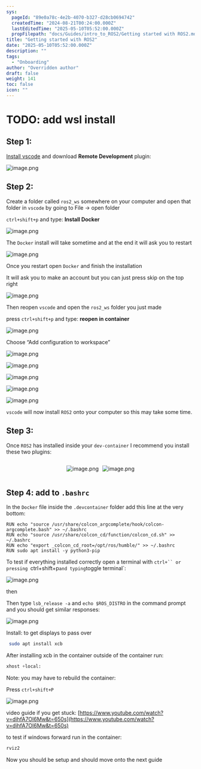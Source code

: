 ```yaml
---
sys:
  pageId: "89e0a78c-4e2b-4070-b327-d28cb0694742"
  createdTime: "2024-08-21T00:24:00.000Z"
  lastEditedTime: "2025-05-10T05:52:00.000Z"
  propFilepath: "docs/Guides/intro_to_ROS2/Getting started with ROS2.md"
title: "Getting started with ROS2"
date: "2025-05-10T05:52:00.000Z"
description: ""
tags:
  - "Onboarding"
author: "Overridden author"
draft: false
weight: 141
toc: false
icon: ""
---
```


# TODO: add wsl install

## Step 1:

[Install vscode](https://code.visualstudio.com/download) and download **Remote Development** plugin:

![image.png](https://prod-files-secure.s3.us-west-2.amazonaws.com/d518164a-d88e-44d1-a4ee-3adb3bd8bce0/efb52993-1881-4a40-b95e-6f020334f022/image.png?X-Amz-Algorithm=AWS4-HMAC-SHA256&X-Amz-Content-Sha256=UNSIGNED-PAYLOAD&X-Amz-Credential=ASIAZI2LB466SCJPXV6A%2F20250612%2Fus-west-2%2Fs3%2Faws4_request&X-Amz-Date=20250612T220832Z&X-Amz-Expires=3600&X-Amz-Security-Token=IQoJb3JpZ2luX2VjEBkaCXVzLXdlc3QtMiJHMEUCIG8M5vqt%2FJhs%2FwnGRunx3LwTI4OavVeXOCkZZYhnamz6AiEAhp0m1A0%2FtFdrBQDq3IH4PH09NE3mmlciWsopcqu5BqAqiAQI8v%2F%2F%2F%2F%2F%2F%2F%2F%2F%2FARAAGgw2Mzc0MjMxODM4MDUiDABjI570i8CjRiovtSrcA6EWYjTExfoy%2FErSZ%2BEeLvXuBC0IEq%2FsDAbfMIXhAszfbGdAdCjpgDYbgLgxPv7d8M5qUX%2BwoUhdgM4lxUWG5kPHNtIWkUbdHcqM1zwq3bOeiAg34zyX81M0iuQw26XzIYtavb8Aa34nooq5241b4EVwCZ7DROkNemkZHnDl%2Beuv393TLQ9%2FxAuc9O6gbxBXu7RyzzTJyvu%2BQOzYZMbFc6GuO%2BUeacQtVuStB%2BSeHNVtYoGXkfKepMGny9blBJfap7wc7AXYQ3iTUwuJ5Tv73M%2Brysd2WmbTKOwxtd7VYwWfWuiOo6LFcclGCwy1DusWN0hJnQiRw7jqe2ZtUgeF7%2F7%2FprQSPZiuTwdfxzaMK1LVVaX2yGjSxTtZ4lgqsiwT2d%2BvvutmswUzdlzHCZjX%2FEb%2FArg%2B8lKrW%2BuKVowrWEmpFnmsyBwDoGPY1r%2FTZYkaCUBcXpKaCzIEgD%2Fny929q61cBZGxfxdKqhWbqtqufv0JCewqanrNkB6dyIFDVvUf1seoCu1GsL5YGGPB48wxPi9RC9TgXj3LZychrLM1CwXmfK6Nd4hZjV5jkwYrvTYzsPV%2Br%2BeGoO5w0GMQxUiOnUG2p0M3rN1DMa%2BXv5EK1cz3YAj6pglOq6HUd8aFMMeQrMIGOqUBwrC8ovk%2BOYfViKPCQMTswE0lajA7SLx6zpjkkPxhkATmQ94ZZgodw83Rf2U0731NP6oBhvwGZfa%2BunITb%2FX%2FpVPREr9YQc7aEkTLm%2B9Q2v6UImugnj%2BQOgoasRD6ly%2BNYcHwuKDLLkFA5iBlxEClwiqfWWFfcSm2Mf%2BJWxx4fk%2FtqidxTCyrhcd%2FZzXkjd1NiiMM4oGHyZTpX4LlHdMlNxAWG0pX&X-Amz-Signature=89dfd6e8fad0952ef7fc4d8305f973c04824695e0c6d1e546f4ded66005ffa3e&X-Amz-SignedHeaders=host&x-amz-checksum-mode=ENABLED&x-id=GetObject)

## Step 2:

Create a folder called `ros2_ws` somewhere on your computer and open that folder in `vscode` by going to File → open folder 

`ctrl+shift+p` and type: **Install Docker**

![image.png](https://prod-files-secure.s3.us-west-2.amazonaws.com/d518164a-d88e-44d1-a4ee-3adb3bd8bce0/2269dc0e-1cd5-47ff-bceb-c04ad9b2eab0/image.png?X-Amz-Algorithm=AWS4-HMAC-SHA256&X-Amz-Content-Sha256=UNSIGNED-PAYLOAD&X-Amz-Credential=ASIAZI2LB466SCJPXV6A%2F20250612%2Fus-west-2%2Fs3%2Faws4_request&X-Amz-Date=20250612T220832Z&X-Amz-Expires=3600&X-Amz-Security-Token=IQoJb3JpZ2luX2VjEBkaCXVzLXdlc3QtMiJHMEUCIG8M5vqt%2FJhs%2FwnGRunx3LwTI4OavVeXOCkZZYhnamz6AiEAhp0m1A0%2FtFdrBQDq3IH4PH09NE3mmlciWsopcqu5BqAqiAQI8v%2F%2F%2F%2F%2F%2F%2F%2F%2F%2FARAAGgw2Mzc0MjMxODM4MDUiDABjI570i8CjRiovtSrcA6EWYjTExfoy%2FErSZ%2BEeLvXuBC0IEq%2FsDAbfMIXhAszfbGdAdCjpgDYbgLgxPv7d8M5qUX%2BwoUhdgM4lxUWG5kPHNtIWkUbdHcqM1zwq3bOeiAg34zyX81M0iuQw26XzIYtavb8Aa34nooq5241b4EVwCZ7DROkNemkZHnDl%2Beuv393TLQ9%2FxAuc9O6gbxBXu7RyzzTJyvu%2BQOzYZMbFc6GuO%2BUeacQtVuStB%2BSeHNVtYoGXkfKepMGny9blBJfap7wc7AXYQ3iTUwuJ5Tv73M%2Brysd2WmbTKOwxtd7VYwWfWuiOo6LFcclGCwy1DusWN0hJnQiRw7jqe2ZtUgeF7%2F7%2FprQSPZiuTwdfxzaMK1LVVaX2yGjSxTtZ4lgqsiwT2d%2BvvutmswUzdlzHCZjX%2FEb%2FArg%2B8lKrW%2BuKVowrWEmpFnmsyBwDoGPY1r%2FTZYkaCUBcXpKaCzIEgD%2Fny929q61cBZGxfxdKqhWbqtqufv0JCewqanrNkB6dyIFDVvUf1seoCu1GsL5YGGPB48wxPi9RC9TgXj3LZychrLM1CwXmfK6Nd4hZjV5jkwYrvTYzsPV%2Br%2BeGoO5w0GMQxUiOnUG2p0M3rN1DMa%2BXv5EK1cz3YAj6pglOq6HUd8aFMMeQrMIGOqUBwrC8ovk%2BOYfViKPCQMTswE0lajA7SLx6zpjkkPxhkATmQ94ZZgodw83Rf2U0731NP6oBhvwGZfa%2BunITb%2FX%2FpVPREr9YQc7aEkTLm%2B9Q2v6UImugnj%2BQOgoasRD6ly%2BNYcHwuKDLLkFA5iBlxEClwiqfWWFfcSm2Mf%2BJWxx4fk%2FtqidxTCyrhcd%2FZzXkjd1NiiMM4oGHyZTpX4LlHdMlNxAWG0pX&X-Amz-Signature=61231c0e522ff98fec973090055ead53f573996e5ec61ea58926cb110107da1c&X-Amz-SignedHeaders=host&x-amz-checksum-mode=ENABLED&x-id=GetObject)

The `Docker` install will take sometime and at the end it will ask you to restart

![image.png](https://prod-files-secure.s3.us-west-2.amazonaws.com/d518164a-d88e-44d1-a4ee-3adb3bd8bce0/ed233f78-be33-4b1f-b89c-9c346c0e961e/image.png?X-Amz-Algorithm=AWS4-HMAC-SHA256&X-Amz-Content-Sha256=UNSIGNED-PAYLOAD&X-Amz-Credential=ASIAZI2LB466SCJPXV6A%2F20250612%2Fus-west-2%2Fs3%2Faws4_request&X-Amz-Date=20250612T220832Z&X-Amz-Expires=3600&X-Amz-Security-Token=IQoJb3JpZ2luX2VjEBkaCXVzLXdlc3QtMiJHMEUCIG8M5vqt%2FJhs%2FwnGRunx3LwTI4OavVeXOCkZZYhnamz6AiEAhp0m1A0%2FtFdrBQDq3IH4PH09NE3mmlciWsopcqu5BqAqiAQI8v%2F%2F%2F%2F%2F%2F%2F%2F%2F%2FARAAGgw2Mzc0MjMxODM4MDUiDABjI570i8CjRiovtSrcA6EWYjTExfoy%2FErSZ%2BEeLvXuBC0IEq%2FsDAbfMIXhAszfbGdAdCjpgDYbgLgxPv7d8M5qUX%2BwoUhdgM4lxUWG5kPHNtIWkUbdHcqM1zwq3bOeiAg34zyX81M0iuQw26XzIYtavb8Aa34nooq5241b4EVwCZ7DROkNemkZHnDl%2Beuv393TLQ9%2FxAuc9O6gbxBXu7RyzzTJyvu%2BQOzYZMbFc6GuO%2BUeacQtVuStB%2BSeHNVtYoGXkfKepMGny9blBJfap7wc7AXYQ3iTUwuJ5Tv73M%2Brysd2WmbTKOwxtd7VYwWfWuiOo6LFcclGCwy1DusWN0hJnQiRw7jqe2ZtUgeF7%2F7%2FprQSPZiuTwdfxzaMK1LVVaX2yGjSxTtZ4lgqsiwT2d%2BvvutmswUzdlzHCZjX%2FEb%2FArg%2B8lKrW%2BuKVowrWEmpFnmsyBwDoGPY1r%2FTZYkaCUBcXpKaCzIEgD%2Fny929q61cBZGxfxdKqhWbqtqufv0JCewqanrNkB6dyIFDVvUf1seoCu1GsL5YGGPB48wxPi9RC9TgXj3LZychrLM1CwXmfK6Nd4hZjV5jkwYrvTYzsPV%2Br%2BeGoO5w0GMQxUiOnUG2p0M3rN1DMa%2BXv5EK1cz3YAj6pglOq6HUd8aFMMeQrMIGOqUBwrC8ovk%2BOYfViKPCQMTswE0lajA7SLx6zpjkkPxhkATmQ94ZZgodw83Rf2U0731NP6oBhvwGZfa%2BunITb%2FX%2FpVPREr9YQc7aEkTLm%2B9Q2v6UImugnj%2BQOgoasRD6ly%2BNYcHwuKDLLkFA5iBlxEClwiqfWWFfcSm2Mf%2BJWxx4fk%2FtqidxTCyrhcd%2FZzXkjd1NiiMM4oGHyZTpX4LlHdMlNxAWG0pX&X-Amz-Signature=bff116c10c8ea4430bfb8165a7e0829c29280ef776d8b50a4043b409a6475cec&X-Amz-SignedHeaders=host&x-amz-checksum-mode=ENABLED&x-id=GetObject)

Once you restart open `Docker` and finish the installation

It will ask you to make an account but you can just press skip on the top right

![image.png](https://prod-files-secure.s3.us-west-2.amazonaws.com/d518164a-d88e-44d1-a4ee-3adb3bd8bce0/21010ad9-1659-4fd9-9f59-9932a09b2a3d/image.png?X-Amz-Algorithm=AWS4-HMAC-SHA256&X-Amz-Content-Sha256=UNSIGNED-PAYLOAD&X-Amz-Credential=ASIAZI2LB466SCJPXV6A%2F20250612%2Fus-west-2%2Fs3%2Faws4_request&X-Amz-Date=20250612T220832Z&X-Amz-Expires=3600&X-Amz-Security-Token=IQoJb3JpZ2luX2VjEBkaCXVzLXdlc3QtMiJHMEUCIG8M5vqt%2FJhs%2FwnGRunx3LwTI4OavVeXOCkZZYhnamz6AiEAhp0m1A0%2FtFdrBQDq3IH4PH09NE3mmlciWsopcqu5BqAqiAQI8v%2F%2F%2F%2F%2F%2F%2F%2F%2F%2FARAAGgw2Mzc0MjMxODM4MDUiDABjI570i8CjRiovtSrcA6EWYjTExfoy%2FErSZ%2BEeLvXuBC0IEq%2FsDAbfMIXhAszfbGdAdCjpgDYbgLgxPv7d8M5qUX%2BwoUhdgM4lxUWG5kPHNtIWkUbdHcqM1zwq3bOeiAg34zyX81M0iuQw26XzIYtavb8Aa34nooq5241b4EVwCZ7DROkNemkZHnDl%2Beuv393TLQ9%2FxAuc9O6gbxBXu7RyzzTJyvu%2BQOzYZMbFc6GuO%2BUeacQtVuStB%2BSeHNVtYoGXkfKepMGny9blBJfap7wc7AXYQ3iTUwuJ5Tv73M%2Brysd2WmbTKOwxtd7VYwWfWuiOo6LFcclGCwy1DusWN0hJnQiRw7jqe2ZtUgeF7%2F7%2FprQSPZiuTwdfxzaMK1LVVaX2yGjSxTtZ4lgqsiwT2d%2BvvutmswUzdlzHCZjX%2FEb%2FArg%2B8lKrW%2BuKVowrWEmpFnmsyBwDoGPY1r%2FTZYkaCUBcXpKaCzIEgD%2Fny929q61cBZGxfxdKqhWbqtqufv0JCewqanrNkB6dyIFDVvUf1seoCu1GsL5YGGPB48wxPi9RC9TgXj3LZychrLM1CwXmfK6Nd4hZjV5jkwYrvTYzsPV%2Br%2BeGoO5w0GMQxUiOnUG2p0M3rN1DMa%2BXv5EK1cz3YAj6pglOq6HUd8aFMMeQrMIGOqUBwrC8ovk%2BOYfViKPCQMTswE0lajA7SLx6zpjkkPxhkATmQ94ZZgodw83Rf2U0731NP6oBhvwGZfa%2BunITb%2FX%2FpVPREr9YQc7aEkTLm%2B9Q2v6UImugnj%2BQOgoasRD6ly%2BNYcHwuKDLLkFA5iBlxEClwiqfWWFfcSm2Mf%2BJWxx4fk%2FtqidxTCyrhcd%2FZzXkjd1NiiMM4oGHyZTpX4LlHdMlNxAWG0pX&X-Amz-Signature=1efd38ea64bf940133ccd92d20469c9ae79f9e672cd21d12dc35e645ca12d7e4&X-Amz-SignedHeaders=host&x-amz-checksum-mode=ENABLED&x-id=GetObject)

Then reopen `vscode` and open the `ros2_ws` folder you just made

press `ctrl+shift+p` and type: **reopen in container**

![image.png](https://prod-files-secure.s3.us-west-2.amazonaws.com/d518164a-d88e-44d1-a4ee-3adb3bd8bce0/4e93b8c2-41ad-488c-8095-c74205196118/image.png?X-Amz-Algorithm=AWS4-HMAC-SHA256&X-Amz-Content-Sha256=UNSIGNED-PAYLOAD&X-Amz-Credential=ASIAZI2LB466SCJPXV6A%2F20250612%2Fus-west-2%2Fs3%2Faws4_request&X-Amz-Date=20250612T220832Z&X-Amz-Expires=3600&X-Amz-Security-Token=IQoJb3JpZ2luX2VjEBkaCXVzLXdlc3QtMiJHMEUCIG8M5vqt%2FJhs%2FwnGRunx3LwTI4OavVeXOCkZZYhnamz6AiEAhp0m1A0%2FtFdrBQDq3IH4PH09NE3mmlciWsopcqu5BqAqiAQI8v%2F%2F%2F%2F%2F%2F%2F%2F%2F%2FARAAGgw2Mzc0MjMxODM4MDUiDABjI570i8CjRiovtSrcA6EWYjTExfoy%2FErSZ%2BEeLvXuBC0IEq%2FsDAbfMIXhAszfbGdAdCjpgDYbgLgxPv7d8M5qUX%2BwoUhdgM4lxUWG5kPHNtIWkUbdHcqM1zwq3bOeiAg34zyX81M0iuQw26XzIYtavb8Aa34nooq5241b4EVwCZ7DROkNemkZHnDl%2Beuv393TLQ9%2FxAuc9O6gbxBXu7RyzzTJyvu%2BQOzYZMbFc6GuO%2BUeacQtVuStB%2BSeHNVtYoGXkfKepMGny9blBJfap7wc7AXYQ3iTUwuJ5Tv73M%2Brysd2WmbTKOwxtd7VYwWfWuiOo6LFcclGCwy1DusWN0hJnQiRw7jqe2ZtUgeF7%2F7%2FprQSPZiuTwdfxzaMK1LVVaX2yGjSxTtZ4lgqsiwT2d%2BvvutmswUzdlzHCZjX%2FEb%2FArg%2B8lKrW%2BuKVowrWEmpFnmsyBwDoGPY1r%2FTZYkaCUBcXpKaCzIEgD%2Fny929q61cBZGxfxdKqhWbqtqufv0JCewqanrNkB6dyIFDVvUf1seoCu1GsL5YGGPB48wxPi9RC9TgXj3LZychrLM1CwXmfK6Nd4hZjV5jkwYrvTYzsPV%2Br%2BeGoO5w0GMQxUiOnUG2p0M3rN1DMa%2BXv5EK1cz3YAj6pglOq6HUd8aFMMeQrMIGOqUBwrC8ovk%2BOYfViKPCQMTswE0lajA7SLx6zpjkkPxhkATmQ94ZZgodw83Rf2U0731NP6oBhvwGZfa%2BunITb%2FX%2FpVPREr9YQc7aEkTLm%2B9Q2v6UImugnj%2BQOgoasRD6ly%2BNYcHwuKDLLkFA5iBlxEClwiqfWWFfcSm2Mf%2BJWxx4fk%2FtqidxTCyrhcd%2FZzXkjd1NiiMM4oGHyZTpX4LlHdMlNxAWG0pX&X-Amz-Signature=2d7fee70031270d2984ecd586e20ab1300129db4398f34ad8f3524e496f11fb3&X-Amz-SignedHeaders=host&x-amz-checksum-mode=ENABLED&x-id=GetObject)

Choose “Add configuration to workspace”

![image.png](https://prod-files-secure.s3.us-west-2.amazonaws.com/d518164a-d88e-44d1-a4ee-3adb3bd8bce0/9560b282-5060-4989-ba37-97e7b2c22476/image.png?X-Amz-Algorithm=AWS4-HMAC-SHA256&X-Amz-Content-Sha256=UNSIGNED-PAYLOAD&X-Amz-Credential=ASIAZI2LB466SCJPXV6A%2F20250612%2Fus-west-2%2Fs3%2Faws4_request&X-Amz-Date=20250612T220832Z&X-Amz-Expires=3600&X-Amz-Security-Token=IQoJb3JpZ2luX2VjEBkaCXVzLXdlc3QtMiJHMEUCIG8M5vqt%2FJhs%2FwnGRunx3LwTI4OavVeXOCkZZYhnamz6AiEAhp0m1A0%2FtFdrBQDq3IH4PH09NE3mmlciWsopcqu5BqAqiAQI8v%2F%2F%2F%2F%2F%2F%2F%2F%2F%2FARAAGgw2Mzc0MjMxODM4MDUiDABjI570i8CjRiovtSrcA6EWYjTExfoy%2FErSZ%2BEeLvXuBC0IEq%2FsDAbfMIXhAszfbGdAdCjpgDYbgLgxPv7d8M5qUX%2BwoUhdgM4lxUWG5kPHNtIWkUbdHcqM1zwq3bOeiAg34zyX81M0iuQw26XzIYtavb8Aa34nooq5241b4EVwCZ7DROkNemkZHnDl%2Beuv393TLQ9%2FxAuc9O6gbxBXu7RyzzTJyvu%2BQOzYZMbFc6GuO%2BUeacQtVuStB%2BSeHNVtYoGXkfKepMGny9blBJfap7wc7AXYQ3iTUwuJ5Tv73M%2Brysd2WmbTKOwxtd7VYwWfWuiOo6LFcclGCwy1DusWN0hJnQiRw7jqe2ZtUgeF7%2F7%2FprQSPZiuTwdfxzaMK1LVVaX2yGjSxTtZ4lgqsiwT2d%2BvvutmswUzdlzHCZjX%2FEb%2FArg%2B8lKrW%2BuKVowrWEmpFnmsyBwDoGPY1r%2FTZYkaCUBcXpKaCzIEgD%2Fny929q61cBZGxfxdKqhWbqtqufv0JCewqanrNkB6dyIFDVvUf1seoCu1GsL5YGGPB48wxPi9RC9TgXj3LZychrLM1CwXmfK6Nd4hZjV5jkwYrvTYzsPV%2Br%2BeGoO5w0GMQxUiOnUG2p0M3rN1DMa%2BXv5EK1cz3YAj6pglOq6HUd8aFMMeQrMIGOqUBwrC8ovk%2BOYfViKPCQMTswE0lajA7SLx6zpjkkPxhkATmQ94ZZgodw83Rf2U0731NP6oBhvwGZfa%2BunITb%2FX%2FpVPREr9YQc7aEkTLm%2B9Q2v6UImugnj%2BQOgoasRD6ly%2BNYcHwuKDLLkFA5iBlxEClwiqfWWFfcSm2Mf%2BJWxx4fk%2FtqidxTCyrhcd%2FZzXkjd1NiiMM4oGHyZTpX4LlHdMlNxAWG0pX&X-Amz-Signature=a59e356cb53b8934974b246f3ba612e326123a6373daf6bca8352d81c9e67270&X-Amz-SignedHeaders=host&x-amz-checksum-mode=ENABLED&x-id=GetObject)

![image.png](https://prod-files-secure.s3.us-west-2.amazonaws.com/d518164a-d88e-44d1-a4ee-3adb3bd8bce0/2ee63f81-886b-48e8-a553-dc6e5eac99e4/image.png?X-Amz-Algorithm=AWS4-HMAC-SHA256&X-Amz-Content-Sha256=UNSIGNED-PAYLOAD&X-Amz-Credential=ASIAZI2LB466SCJPXV6A%2F20250612%2Fus-west-2%2Fs3%2Faws4_request&X-Amz-Date=20250612T220832Z&X-Amz-Expires=3600&X-Amz-Security-Token=IQoJb3JpZ2luX2VjEBkaCXVzLXdlc3QtMiJHMEUCIG8M5vqt%2FJhs%2FwnGRunx3LwTI4OavVeXOCkZZYhnamz6AiEAhp0m1A0%2FtFdrBQDq3IH4PH09NE3mmlciWsopcqu5BqAqiAQI8v%2F%2F%2F%2F%2F%2F%2F%2F%2F%2FARAAGgw2Mzc0MjMxODM4MDUiDABjI570i8CjRiovtSrcA6EWYjTExfoy%2FErSZ%2BEeLvXuBC0IEq%2FsDAbfMIXhAszfbGdAdCjpgDYbgLgxPv7d8M5qUX%2BwoUhdgM4lxUWG5kPHNtIWkUbdHcqM1zwq3bOeiAg34zyX81M0iuQw26XzIYtavb8Aa34nooq5241b4EVwCZ7DROkNemkZHnDl%2Beuv393TLQ9%2FxAuc9O6gbxBXu7RyzzTJyvu%2BQOzYZMbFc6GuO%2BUeacQtVuStB%2BSeHNVtYoGXkfKepMGny9blBJfap7wc7AXYQ3iTUwuJ5Tv73M%2Brysd2WmbTKOwxtd7VYwWfWuiOo6LFcclGCwy1DusWN0hJnQiRw7jqe2ZtUgeF7%2F7%2FprQSPZiuTwdfxzaMK1LVVaX2yGjSxTtZ4lgqsiwT2d%2BvvutmswUzdlzHCZjX%2FEb%2FArg%2B8lKrW%2BuKVowrWEmpFnmsyBwDoGPY1r%2FTZYkaCUBcXpKaCzIEgD%2Fny929q61cBZGxfxdKqhWbqtqufv0JCewqanrNkB6dyIFDVvUf1seoCu1GsL5YGGPB48wxPi9RC9TgXj3LZychrLM1CwXmfK6Nd4hZjV5jkwYrvTYzsPV%2Br%2BeGoO5w0GMQxUiOnUG2p0M3rN1DMa%2BXv5EK1cz3YAj6pglOq6HUd8aFMMeQrMIGOqUBwrC8ovk%2BOYfViKPCQMTswE0lajA7SLx6zpjkkPxhkATmQ94ZZgodw83Rf2U0731NP6oBhvwGZfa%2BunITb%2FX%2FpVPREr9YQc7aEkTLm%2B9Q2v6UImugnj%2BQOgoasRD6ly%2BNYcHwuKDLLkFA5iBlxEClwiqfWWFfcSm2Mf%2BJWxx4fk%2FtqidxTCyrhcd%2FZzXkjd1NiiMM4oGHyZTpX4LlHdMlNxAWG0pX&X-Amz-Signature=826db89b11b521376f3449d6e42f581b4113e913b10670dbf8142abd9416a771&X-Amz-SignedHeaders=host&x-amz-checksum-mode=ENABLED&x-id=GetObject)

![image.png](https://prod-files-secure.s3.us-west-2.amazonaws.com/d518164a-d88e-44d1-a4ee-3adb3bd8bce0/ae1580b2-b048-407e-aed9-b584224a7a04/image.png?X-Amz-Algorithm=AWS4-HMAC-SHA256&X-Amz-Content-Sha256=UNSIGNED-PAYLOAD&X-Amz-Credential=ASIAZI2LB466SCJPXV6A%2F20250612%2Fus-west-2%2Fs3%2Faws4_request&X-Amz-Date=20250612T220832Z&X-Amz-Expires=3600&X-Amz-Security-Token=IQoJb3JpZ2luX2VjEBkaCXVzLXdlc3QtMiJHMEUCIG8M5vqt%2FJhs%2FwnGRunx3LwTI4OavVeXOCkZZYhnamz6AiEAhp0m1A0%2FtFdrBQDq3IH4PH09NE3mmlciWsopcqu5BqAqiAQI8v%2F%2F%2F%2F%2F%2F%2F%2F%2F%2FARAAGgw2Mzc0MjMxODM4MDUiDABjI570i8CjRiovtSrcA6EWYjTExfoy%2FErSZ%2BEeLvXuBC0IEq%2FsDAbfMIXhAszfbGdAdCjpgDYbgLgxPv7d8M5qUX%2BwoUhdgM4lxUWG5kPHNtIWkUbdHcqM1zwq3bOeiAg34zyX81M0iuQw26XzIYtavb8Aa34nooq5241b4EVwCZ7DROkNemkZHnDl%2Beuv393TLQ9%2FxAuc9O6gbxBXu7RyzzTJyvu%2BQOzYZMbFc6GuO%2BUeacQtVuStB%2BSeHNVtYoGXkfKepMGny9blBJfap7wc7AXYQ3iTUwuJ5Tv73M%2Brysd2WmbTKOwxtd7VYwWfWuiOo6LFcclGCwy1DusWN0hJnQiRw7jqe2ZtUgeF7%2F7%2FprQSPZiuTwdfxzaMK1LVVaX2yGjSxTtZ4lgqsiwT2d%2BvvutmswUzdlzHCZjX%2FEb%2FArg%2B8lKrW%2BuKVowrWEmpFnmsyBwDoGPY1r%2FTZYkaCUBcXpKaCzIEgD%2Fny929q61cBZGxfxdKqhWbqtqufv0JCewqanrNkB6dyIFDVvUf1seoCu1GsL5YGGPB48wxPi9RC9TgXj3LZychrLM1CwXmfK6Nd4hZjV5jkwYrvTYzsPV%2Br%2BeGoO5w0GMQxUiOnUG2p0M3rN1DMa%2BXv5EK1cz3YAj6pglOq6HUd8aFMMeQrMIGOqUBwrC8ovk%2BOYfViKPCQMTswE0lajA7SLx6zpjkkPxhkATmQ94ZZgodw83Rf2U0731NP6oBhvwGZfa%2BunITb%2FX%2FpVPREr9YQc7aEkTLm%2B9Q2v6UImugnj%2BQOgoasRD6ly%2BNYcHwuKDLLkFA5iBlxEClwiqfWWFfcSm2Mf%2BJWxx4fk%2FtqidxTCyrhcd%2FZzXkjd1NiiMM4oGHyZTpX4LlHdMlNxAWG0pX&X-Amz-Signature=f0719556b8c384f11e9396b1c402ef8fb49b8994e6db85ced109f6fc979f31fe&X-Amz-SignedHeaders=host&x-amz-checksum-mode=ENABLED&x-id=GetObject)

![image.png](https://prod-files-secure.s3.us-west-2.amazonaws.com/d518164a-d88e-44d1-a4ee-3adb3bd8bce0/53255b28-f75e-430f-b9e3-c0ac8577e42b/image.png?X-Amz-Algorithm=AWS4-HMAC-SHA256&X-Amz-Content-Sha256=UNSIGNED-PAYLOAD&X-Amz-Credential=ASIAZI2LB466SCJPXV6A%2F20250612%2Fus-west-2%2Fs3%2Faws4_request&X-Amz-Date=20250612T220832Z&X-Amz-Expires=3600&X-Amz-Security-Token=IQoJb3JpZ2luX2VjEBkaCXVzLXdlc3QtMiJHMEUCIG8M5vqt%2FJhs%2FwnGRunx3LwTI4OavVeXOCkZZYhnamz6AiEAhp0m1A0%2FtFdrBQDq3IH4PH09NE3mmlciWsopcqu5BqAqiAQI8v%2F%2F%2F%2F%2F%2F%2F%2F%2F%2FARAAGgw2Mzc0MjMxODM4MDUiDABjI570i8CjRiovtSrcA6EWYjTExfoy%2FErSZ%2BEeLvXuBC0IEq%2FsDAbfMIXhAszfbGdAdCjpgDYbgLgxPv7d8M5qUX%2BwoUhdgM4lxUWG5kPHNtIWkUbdHcqM1zwq3bOeiAg34zyX81M0iuQw26XzIYtavb8Aa34nooq5241b4EVwCZ7DROkNemkZHnDl%2Beuv393TLQ9%2FxAuc9O6gbxBXu7RyzzTJyvu%2BQOzYZMbFc6GuO%2BUeacQtVuStB%2BSeHNVtYoGXkfKepMGny9blBJfap7wc7AXYQ3iTUwuJ5Tv73M%2Brysd2WmbTKOwxtd7VYwWfWuiOo6LFcclGCwy1DusWN0hJnQiRw7jqe2ZtUgeF7%2F7%2FprQSPZiuTwdfxzaMK1LVVaX2yGjSxTtZ4lgqsiwT2d%2BvvutmswUzdlzHCZjX%2FEb%2FArg%2B8lKrW%2BuKVowrWEmpFnmsyBwDoGPY1r%2FTZYkaCUBcXpKaCzIEgD%2Fny929q61cBZGxfxdKqhWbqtqufv0JCewqanrNkB6dyIFDVvUf1seoCu1GsL5YGGPB48wxPi9RC9TgXj3LZychrLM1CwXmfK6Nd4hZjV5jkwYrvTYzsPV%2Br%2BeGoO5w0GMQxUiOnUG2p0M3rN1DMa%2BXv5EK1cz3YAj6pglOq6HUd8aFMMeQrMIGOqUBwrC8ovk%2BOYfViKPCQMTswE0lajA7SLx6zpjkkPxhkATmQ94ZZgodw83Rf2U0731NP6oBhvwGZfa%2BunITb%2FX%2FpVPREr9YQc7aEkTLm%2B9Q2v6UImugnj%2BQOgoasRD6ly%2BNYcHwuKDLLkFA5iBlxEClwiqfWWFfcSm2Mf%2BJWxx4fk%2FtqidxTCyrhcd%2FZzXkjd1NiiMM4oGHyZTpX4LlHdMlNxAWG0pX&X-Amz-Signature=b783c7c07e3847484c515b4c588398ae4e4dce1a5aedf06c2876aa8ce137e8df&X-Amz-SignedHeaders=host&x-amz-checksum-mode=ENABLED&x-id=GetObject)

![image.png](https://prod-files-secure.s3.us-west-2.amazonaws.com/d518164a-d88e-44d1-a4ee-3adb3bd8bce0/7c562767-5af9-4ffb-97d1-327bcdf4ee00/image.png?X-Amz-Algorithm=AWS4-HMAC-SHA256&X-Amz-Content-Sha256=UNSIGNED-PAYLOAD&X-Amz-Credential=ASIAZI2LB466SCJPXV6A%2F20250612%2Fus-west-2%2Fs3%2Faws4_request&X-Amz-Date=20250612T220832Z&X-Amz-Expires=3600&X-Amz-Security-Token=IQoJb3JpZ2luX2VjEBkaCXVzLXdlc3QtMiJHMEUCIG8M5vqt%2FJhs%2FwnGRunx3LwTI4OavVeXOCkZZYhnamz6AiEAhp0m1A0%2FtFdrBQDq3IH4PH09NE3mmlciWsopcqu5BqAqiAQI8v%2F%2F%2F%2F%2F%2F%2F%2F%2F%2FARAAGgw2Mzc0MjMxODM4MDUiDABjI570i8CjRiovtSrcA6EWYjTExfoy%2FErSZ%2BEeLvXuBC0IEq%2FsDAbfMIXhAszfbGdAdCjpgDYbgLgxPv7d8M5qUX%2BwoUhdgM4lxUWG5kPHNtIWkUbdHcqM1zwq3bOeiAg34zyX81M0iuQw26XzIYtavb8Aa34nooq5241b4EVwCZ7DROkNemkZHnDl%2Beuv393TLQ9%2FxAuc9O6gbxBXu7RyzzTJyvu%2BQOzYZMbFc6GuO%2BUeacQtVuStB%2BSeHNVtYoGXkfKepMGny9blBJfap7wc7AXYQ3iTUwuJ5Tv73M%2Brysd2WmbTKOwxtd7VYwWfWuiOo6LFcclGCwy1DusWN0hJnQiRw7jqe2ZtUgeF7%2F7%2FprQSPZiuTwdfxzaMK1LVVaX2yGjSxTtZ4lgqsiwT2d%2BvvutmswUzdlzHCZjX%2FEb%2FArg%2B8lKrW%2BuKVowrWEmpFnmsyBwDoGPY1r%2FTZYkaCUBcXpKaCzIEgD%2Fny929q61cBZGxfxdKqhWbqtqufv0JCewqanrNkB6dyIFDVvUf1seoCu1GsL5YGGPB48wxPi9RC9TgXj3LZychrLM1CwXmfK6Nd4hZjV5jkwYrvTYzsPV%2Br%2BeGoO5w0GMQxUiOnUG2p0M3rN1DMa%2BXv5EK1cz3YAj6pglOq6HUd8aFMMeQrMIGOqUBwrC8ovk%2BOYfViKPCQMTswE0lajA7SLx6zpjkkPxhkATmQ94ZZgodw83Rf2U0731NP6oBhvwGZfa%2BunITb%2FX%2FpVPREr9YQc7aEkTLm%2B9Q2v6UImugnj%2BQOgoasRD6ly%2BNYcHwuKDLLkFA5iBlxEClwiqfWWFfcSm2Mf%2BJWxx4fk%2FtqidxTCyrhcd%2FZzXkjd1NiiMM4oGHyZTpX4LlHdMlNxAWG0pX&X-Amz-Signature=ad4f7168962dc5cb4cdcddb6a0a2a04a880495b54d9c03583846fc7e759f7d71&X-Amz-SignedHeaders=host&x-amz-checksum-mode=ENABLED&x-id=GetObject)

`vscode` will now install `ROS2` onto your computer so this may take some time.

## Step 3:

Once `ROS2` has installed inside your `dev-container` I recommend you install these two plugins:

<div style="display: flex;flex-direction: row; column-gap:10px; max-width: 630px;justify-content: center;">
<div>

![image.png](https://prod-files-secure.s3.us-west-2.amazonaws.com/d518164a-d88e-44d1-a4ee-3adb3bd8bce0/3fc3d550-5a54-4ba1-ba6b-faa01cdb7369/image.png?X-Amz-Algorithm=AWS4-HMAC-SHA256&X-Amz-Content-Sha256=UNSIGNED-PAYLOAD&X-Amz-Credential=ASIAZI2LB466RNT63A7K%2F20250612%2Fus-west-2%2Fs3%2Faws4_request&X-Amz-Date=20250612T220834Z&X-Amz-Expires=3600&X-Amz-Security-Token=IQoJb3JpZ2luX2VjEBkaCXVzLXdlc3QtMiJHMEUCIQDufn9%2B%2BQOvOBgE720oFetXKp3vO1lmRiaWYmcpJdw3tAIgXDIBHyknKI1FppDyWhDRY%2FtVnNotEbE6luXuWq%2FhkqUqiAQI8v%2F%2F%2F%2F%2F%2F%2F%2F%2F%2FARAAGgw2Mzc0MjMxODM4MDUiDIp1zBxxM%2FO6PaBsfyrcA%2F212n2MUWXAJYC6jFF9JwQHk5ITHwv963QzhxWV%2BWgw3gLYUJMTWXubj7CogKUrIiaRrTT%2F6%2F7pV9jChMJEFgZGMB8eX7MQ%2FyyyIWt074RYX9fA0l%2FThpXKAx0aeTiep6%2B5JaLb6wvXGGU9wTseDZA%2FG7%2Bw3DK9F7M37xacaraQ7uFgzXKdJFFLMzITXesnDee%2Fu5s6G83l8ZkWa3IaVz%2FmwO6AYnqXhQPLxpVqFhLBftAQsSo3iCWq8agdv9crI1C62dwpwBVYRJDPwMZTYsMS6JI4t4AFFWioBvmvU4UH9vz%2F5Ev%2FYrT68deVzxkZl0GzprWnJOQ0P%2FkftNnDbc4irI3ZLdWvWrmWmjSEUkUGL0f358vrdRT0raSJTJGn4uXeGR1FaUD%2FqFtrewVBN%2FWMHMe%2Fr8FbI34%2FDwtLCEQMCrjhMaKu9H29FdrQZeBreCg0e%2FSstyTUgJVax0p3tO7eCmwBcm4j5Cz3yeNpjBqJPZubu5FJ%2FbJk9F%2BhKfDwr4f9NTIAwYbk57GP9ocSGiecIrOcQeATd4uPGuE5qFUT33ODdNUsJIQNtLFfPknHIKZ96I64CG%2FRodEbz1S5JU6ZX8OdWTO3l2XfNCEEnDQHlsfX0zzfndPiqQ1%2BMOuQrMIGOqUBSRVCSj9CoX3rGrAzLmr5iyqD3S9eae5m3jyVFRIj0suN4A04lt95wK3wZzodHn%2BIkAAXI15w6LlZSNEfSxwCaBlPl0ib%2BsfDG6Bp3oBoom94XByoWCkcq1KMRZK9BkVJpCre%2BGHuACHEYuFtGn4iW44fAL%2B4pkBD2u8h03%2B4citKGY41f6eXAKSx78jyXHzO6EUzMzNAv0RsfHdJtAFaod%2F2GHWn&X-Amz-Signature=5ddb4229e2558a2c9676848cc3f160a3a8da3ff3a05dc831477c966cd81bcd0c&X-Amz-SignedHeaders=host&x-amz-checksum-mode=ENABLED&x-id=GetObject)

</div>
<div>

![image.png](https://prod-files-secure.s3.us-west-2.amazonaws.com/d518164a-d88e-44d1-a4ee-3adb3bd8bce0/d994cc66-13c2-4093-a5a3-f84cf4601a82/image.png?X-Amz-Algorithm=AWS4-HMAC-SHA256&X-Amz-Content-Sha256=UNSIGNED-PAYLOAD&X-Amz-Credential=ASIAZI2LB466RGQHB4B5%2F20250612%2Fus-west-2%2Fs3%2Faws4_request&X-Amz-Date=20250612T220835Z&X-Amz-Expires=3600&X-Amz-Security-Token=IQoJb3JpZ2luX2VjEBkaCXVzLXdlc3QtMiJGMEQCIAov2%2BHSdzY3zztJ7JUsVLKid2Tsp2Eb3YMRppskkn9VAiBsCK2bKAfsRjITlGfw2TbQdqhKT4UbQGx3fEPedcIVcyqIBAjy%2F%2F%2F%2F%2F%2F%2F%2F%2F%2F8BEAAaDDYzNzQyMzE4MzgwNSIM5OprA1LaRfdHrckLKtwD29qcKp2wXMZuyqeUfWfNBC2s1fVPcSFOlktweusk23TE7pTYOoAB9mW15UKNe%2B06a77xdw9zKfZUWwmdmFRiKvfOhEguKRqu8fUlaX%2ByZaBACgi6SZPtftgmjFSYPxUrKGKAo1AYa73tSEweQkVO%2FHzKbjP8lb9TfqwfnH0aSF83BXSuCF8T3428fzoJiWswh9wg7Czgnypsppmw%2F2FkPW2w3510uy6yNVeySNJXLAPcgVPRMdPoy1gr1b6RLHVD9T%2FNuBGWZAOt01aKs0TPyr1cIsxhonxVfB3IEeu7vCX%2BDoL2IiGRlSdoBso%2FAseUTkylH4ikw24huHeA%2BC%2Fdhmm96UOw9mfwkvTyMYrJxtLd2iQ%2FlaGQ6A6SnnRUc5UisWDDIzWmR%2B04KqhEQAzw%2FcpRrATKbYVvpN4G%2FlShMx5Paonh3oP7hMsRqdI6AJTQnVWhN9N8JPuoMh8f1IXrt0miT90KSB1D7bQMvdL8GqafmDuNN7gNwYCctLU8iTcMNhzUz4FpJyBx1%2FLa%2Fs%2FQavOcSYppFyCwfYWnIqm3RxF7m2YymgM8IKWZ%2F5q2pOqPkKPrlIvdDfEluwy8aYIC2UrGzQBT9q5KwVYLW6%2BSGIzsWH6kTDKQWNc6TjUw6Y%2BswgY6pgHgnQkuDKF6uFWyVmPa2GAi0HTAY4rRqbFzrF4MDafPhkaf1FG92n8Ij31u32IaJUYHXFWBruYcx7DEMYG8Q68lst53W2BEmieFgxZZ8wHX1z7Mewmq2fQ2TDT5pkknePdI7M6pmrd2Ty1vCmhFbqOdcp35YSJ5dDWtIDUZ0zfH03CLxhAy%2FBOLkJX64fItk42OKVTa916Yh1cpgsKZ7Pzt2HY1K%2BDD&X-Amz-Signature=c00112edf1000454f16d3aac95177b3594e74f3c94bac76bb77c23c6ece3307d&X-Amz-SignedHeaders=host&x-amz-checksum-mode=ENABLED&x-id=GetObject)

</div>
</div>

## Step 4: add to `.bashrc`

In the `Docker` file inside the `.devcontainer` folder add this line at the very bottom: 

```docker
RUN echo "source /usr/share/colcon_argcomplete/hook/colcon-argcomplete.bash" >> ~/.bashrc
RUN echo "source /usr/share/colcon_cd/function/colcon_cd.sh" >> ~/.bashrc
RUN echo "export _colcon_cd_root=/opt/ros/humble/" >> ~/.bashrc
RUN sudo apt install -y python3-pip 
```

To test if everything installed correctly open a terminal with `ctrl+`` or pressing `ctrl+shift+p` and typing `toggle terminal`:

![image.png](https://prod-files-secure.s3.us-west-2.amazonaws.com/d518164a-d88e-44d1-a4ee-3adb3bd8bce0/6a4943d8-b04e-4c02-9a58-775f3384d1a5/image.png?X-Amz-Algorithm=AWS4-HMAC-SHA256&X-Amz-Content-Sha256=UNSIGNED-PAYLOAD&X-Amz-Credential=ASIAZI2LB466SCJPXV6A%2F20250612%2Fus-west-2%2Fs3%2Faws4_request&X-Amz-Date=20250612T220832Z&X-Amz-Expires=3600&X-Amz-Security-Token=IQoJb3JpZ2luX2VjEBkaCXVzLXdlc3QtMiJHMEUCIG8M5vqt%2FJhs%2FwnGRunx3LwTI4OavVeXOCkZZYhnamz6AiEAhp0m1A0%2FtFdrBQDq3IH4PH09NE3mmlciWsopcqu5BqAqiAQI8v%2F%2F%2F%2F%2F%2F%2F%2F%2F%2FARAAGgw2Mzc0MjMxODM4MDUiDABjI570i8CjRiovtSrcA6EWYjTExfoy%2FErSZ%2BEeLvXuBC0IEq%2FsDAbfMIXhAszfbGdAdCjpgDYbgLgxPv7d8M5qUX%2BwoUhdgM4lxUWG5kPHNtIWkUbdHcqM1zwq3bOeiAg34zyX81M0iuQw26XzIYtavb8Aa34nooq5241b4EVwCZ7DROkNemkZHnDl%2Beuv393TLQ9%2FxAuc9O6gbxBXu7RyzzTJyvu%2BQOzYZMbFc6GuO%2BUeacQtVuStB%2BSeHNVtYoGXkfKepMGny9blBJfap7wc7AXYQ3iTUwuJ5Tv73M%2Brysd2WmbTKOwxtd7VYwWfWuiOo6LFcclGCwy1DusWN0hJnQiRw7jqe2ZtUgeF7%2F7%2FprQSPZiuTwdfxzaMK1LVVaX2yGjSxTtZ4lgqsiwT2d%2BvvutmswUzdlzHCZjX%2FEb%2FArg%2B8lKrW%2BuKVowrWEmpFnmsyBwDoGPY1r%2FTZYkaCUBcXpKaCzIEgD%2Fny929q61cBZGxfxdKqhWbqtqufv0JCewqanrNkB6dyIFDVvUf1seoCu1GsL5YGGPB48wxPi9RC9TgXj3LZychrLM1CwXmfK6Nd4hZjV5jkwYrvTYzsPV%2Br%2BeGoO5w0GMQxUiOnUG2p0M3rN1DMa%2BXv5EK1cz3YAj6pglOq6HUd8aFMMeQrMIGOqUBwrC8ovk%2BOYfViKPCQMTswE0lajA7SLx6zpjkkPxhkATmQ94ZZgodw83Rf2U0731NP6oBhvwGZfa%2BunITb%2FX%2FpVPREr9YQc7aEkTLm%2B9Q2v6UImugnj%2BQOgoasRD6ly%2BNYcHwuKDLLkFA5iBlxEClwiqfWWFfcSm2Mf%2BJWxx4fk%2FtqidxTCyrhcd%2FZzXkjd1NiiMM4oGHyZTpX4LlHdMlNxAWG0pX&X-Amz-Signature=f3b036b46db1526c4a78ff76578e7f816d040dd2b6ffdd0eb24642d562aa1262&X-Amz-SignedHeaders=host&x-amz-checksum-mode=ENABLED&x-id=GetObject)

then 

Then type `lsb_release -a` and `echo $ROS_DISTRO` in the command prompt and you should get similar responses:

![image.png](https://prod-files-secure.s3.us-west-2.amazonaws.com/d518164a-d88e-44d1-a4ee-3adb3bd8bce0/3e635dec-a805-4e85-8b9e-d000e5b71a4e/image.png?X-Amz-Algorithm=AWS4-HMAC-SHA256&X-Amz-Content-Sha256=UNSIGNED-PAYLOAD&X-Amz-Credential=ASIAZI2LB466SCJPXV6A%2F20250612%2Fus-west-2%2Fs3%2Faws4_request&X-Amz-Date=20250612T220832Z&X-Amz-Expires=3600&X-Amz-Security-Token=IQoJb3JpZ2luX2VjEBkaCXVzLXdlc3QtMiJHMEUCIG8M5vqt%2FJhs%2FwnGRunx3LwTI4OavVeXOCkZZYhnamz6AiEAhp0m1A0%2FtFdrBQDq3IH4PH09NE3mmlciWsopcqu5BqAqiAQI8v%2F%2F%2F%2F%2F%2F%2F%2F%2F%2FARAAGgw2Mzc0MjMxODM4MDUiDABjI570i8CjRiovtSrcA6EWYjTExfoy%2FErSZ%2BEeLvXuBC0IEq%2FsDAbfMIXhAszfbGdAdCjpgDYbgLgxPv7d8M5qUX%2BwoUhdgM4lxUWG5kPHNtIWkUbdHcqM1zwq3bOeiAg34zyX81M0iuQw26XzIYtavb8Aa34nooq5241b4EVwCZ7DROkNemkZHnDl%2Beuv393TLQ9%2FxAuc9O6gbxBXu7RyzzTJyvu%2BQOzYZMbFc6GuO%2BUeacQtVuStB%2BSeHNVtYoGXkfKepMGny9blBJfap7wc7AXYQ3iTUwuJ5Tv73M%2Brysd2WmbTKOwxtd7VYwWfWuiOo6LFcclGCwy1DusWN0hJnQiRw7jqe2ZtUgeF7%2F7%2FprQSPZiuTwdfxzaMK1LVVaX2yGjSxTtZ4lgqsiwT2d%2BvvutmswUzdlzHCZjX%2FEb%2FArg%2B8lKrW%2BuKVowrWEmpFnmsyBwDoGPY1r%2FTZYkaCUBcXpKaCzIEgD%2Fny929q61cBZGxfxdKqhWbqtqufv0JCewqanrNkB6dyIFDVvUf1seoCu1GsL5YGGPB48wxPi9RC9TgXj3LZychrLM1CwXmfK6Nd4hZjV5jkwYrvTYzsPV%2Br%2BeGoO5w0GMQxUiOnUG2p0M3rN1DMa%2BXv5EK1cz3YAj6pglOq6HUd8aFMMeQrMIGOqUBwrC8ovk%2BOYfViKPCQMTswE0lajA7SLx6zpjkkPxhkATmQ94ZZgodw83Rf2U0731NP6oBhvwGZfa%2BunITb%2FX%2FpVPREr9YQc7aEkTLm%2B9Q2v6UImugnj%2BQOgoasRD6ly%2BNYcHwuKDLLkFA5iBlxEClwiqfWWFfcSm2Mf%2BJWxx4fk%2FtqidxTCyrhcd%2FZzXkjd1NiiMM4oGHyZTpX4LlHdMlNxAWG0pX&X-Amz-Signature=e507908014110ba540b7124853448ecd74ad805a40764aae9da5aff8cd250677&X-Amz-SignedHeaders=host&x-amz-checksum-mode=ENABLED&x-id=GetObject)

Install:  to get displays to pass over

```bash
 sudo apt install xcb
```

After installing xcb in the container outside of the container run:

```python
xhost +local:
```

Note: you may have to rebuild the container:

Press `ctrl+shift+P`

![image.png](https://prod-files-secure.s3.us-west-2.amazonaws.com/d518164a-d88e-44d1-a4ee-3adb3bd8bce0/6c2be660-2618-4c38-9c26-53554f7a0b7b/image.png?X-Amz-Algorithm=AWS4-HMAC-SHA256&X-Amz-Content-Sha256=UNSIGNED-PAYLOAD&X-Amz-Credential=ASIAZI2LB466SCJPXV6A%2F20250612%2Fus-west-2%2Fs3%2Faws4_request&X-Amz-Date=20250612T220832Z&X-Amz-Expires=3600&X-Amz-Security-Token=IQoJb3JpZ2luX2VjEBkaCXVzLXdlc3QtMiJHMEUCIG8M5vqt%2FJhs%2FwnGRunx3LwTI4OavVeXOCkZZYhnamz6AiEAhp0m1A0%2FtFdrBQDq3IH4PH09NE3mmlciWsopcqu5BqAqiAQI8v%2F%2F%2F%2F%2F%2F%2F%2F%2F%2FARAAGgw2Mzc0MjMxODM4MDUiDABjI570i8CjRiovtSrcA6EWYjTExfoy%2FErSZ%2BEeLvXuBC0IEq%2FsDAbfMIXhAszfbGdAdCjpgDYbgLgxPv7d8M5qUX%2BwoUhdgM4lxUWG5kPHNtIWkUbdHcqM1zwq3bOeiAg34zyX81M0iuQw26XzIYtavb8Aa34nooq5241b4EVwCZ7DROkNemkZHnDl%2Beuv393TLQ9%2FxAuc9O6gbxBXu7RyzzTJyvu%2BQOzYZMbFc6GuO%2BUeacQtVuStB%2BSeHNVtYoGXkfKepMGny9blBJfap7wc7AXYQ3iTUwuJ5Tv73M%2Brysd2WmbTKOwxtd7VYwWfWuiOo6LFcclGCwy1DusWN0hJnQiRw7jqe2ZtUgeF7%2F7%2FprQSPZiuTwdfxzaMK1LVVaX2yGjSxTtZ4lgqsiwT2d%2BvvutmswUzdlzHCZjX%2FEb%2FArg%2B8lKrW%2BuKVowrWEmpFnmsyBwDoGPY1r%2FTZYkaCUBcXpKaCzIEgD%2Fny929q61cBZGxfxdKqhWbqtqufv0JCewqanrNkB6dyIFDVvUf1seoCu1GsL5YGGPB48wxPi9RC9TgXj3LZychrLM1CwXmfK6Nd4hZjV5jkwYrvTYzsPV%2Br%2BeGoO5w0GMQxUiOnUG2p0M3rN1DMa%2BXv5EK1cz3YAj6pglOq6HUd8aFMMeQrMIGOqUBwrC8ovk%2BOYfViKPCQMTswE0lajA7SLx6zpjkkPxhkATmQ94ZZgodw83Rf2U0731NP6oBhvwGZfa%2BunITb%2FX%2FpVPREr9YQc7aEkTLm%2B9Q2v6UImugnj%2BQOgoasRD6ly%2BNYcHwuKDLLkFA5iBlxEClwiqfWWFfcSm2Mf%2BJWxx4fk%2FtqidxTCyrhcd%2FZzXkjd1NiiMM4oGHyZTpX4LlHdMlNxAWG0pX&X-Amz-Signature=9fb755f676bb796ca72492308ebf1f70bfd267d8a91e24368c2ac31f3608ff67&X-Amz-SignedHeaders=host&x-amz-checksum-mode=ENABLED&x-id=GetObject)

video guide if you get stuck: [https://www.youtube.com/watch?v=dihfA7Ol6Mw&t=650s](https://www.youtube.com/watch?v=dihfA7Ol6Mw&t=650s)

to test if windows forward run in the container:

```bash
rviz2
```

Now you should be setup and should move onto the next guide 
